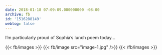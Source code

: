```yaml
---
date: 2018-01-18 07:09:09.000000000 -08:00
archive: fb
id: '1516288149'
weblog: false
---
```


I’m particularly proud of Sophia’s lunch poem today...

{{< fb/images >}}
{{< fb/image src="image-1.jpg" />}}
{{< /fb/images >}}

